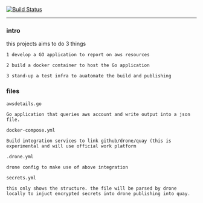 [![Build Status](http://138.197.88.141/api/badges/Abdul2/awsdetails/status.svg)](http://138.197.88.141/Abdul2/awsdetails)



---

### intro

this projects aims to do 3 things

    1 develop a GO application to report on aws resources

    2 build a docker container to host the Go application

    3 stand-up a test infra to auatomate the build and publishing

### files

    awsdetails.go

    Go application that queries aws account and write output into a json file.

    docker-compose.yml

    Build integration services to link github/drone/quay (this is experimental and will use official work platform

    .drone.yml

    drone config to make use of above integration

    secrets.yml

    this only shows the structure. the file will be parsed by drone locally to injuct encrypted secrets into drone publishing into quay.


